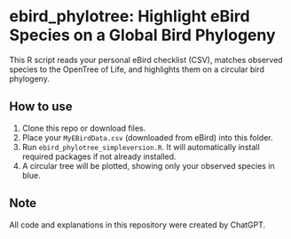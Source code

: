 # ebird_phylotree: Highlight eBird Species on a Global Bird Phylogeny

This R script reads your personal eBird checklist (CSV), matches observed species to the OpenTree of Life, and highlights them on a circular bird phylogeny.

## How to use

1. Clone this repo or download files.
2. Place your `MyEBirdData.csv` (downloaded from eBird) into this folder.
3. Run `ebird_phylotree_simpleversion.R`. It will automatically install required packages if not already installed.
4. A circular tree will be plotted, showing only your observed species in blue.

## Note

All code and explanations in this repository were created by ChatGPT.
